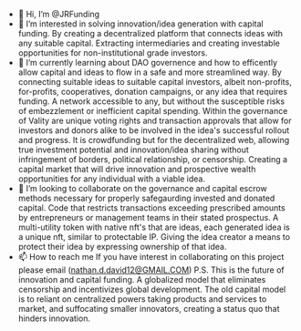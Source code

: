 - 👋 Hi, I’m @JRFunding
- 👀 I’m interested in solving innovation/idea generation with capital funding. By creating a decentralized platform that connects ideas with any suitable capital. Extracting intermediaries and creating investable opportunities for non-institutional grade investors.
- 🌱 I’m currently learning about DAO governence and how to efficently allow capital and ideas to flow in a safe and more streamlined way. By connecting suitable ideas to suitable capital investors, albeit non-profits, for-profits, cooperatives, donation campaigns, or any idea that requires funding. A network accessible to any, but without the susceptible risks of embezzlement or inefficient capital spending. Within the governance of Vality are unique voting rights and transaction approvals that allow for investors and donors alike to be involved in the idea's successful rollout and progress. It is crowdfunding but for the decentralized web, allowing true investment potential and innovation/idea sharing without infringement of borders, political relationship, or censorship. Creating a capital market that will drive innovation and prospective wealth opportunities for any individual with a viable idea.
- 💞️ I’m looking to collaborate on the governance and capital escrow methods necessary for properly safegaurding invested and donated capital. Code that restricts transactions exceeding prescribed amounts by entrepreneurs or management teams in their stated prospectus. A multi-utility token with native nft's that are ideas, each generated idea is a unique nft, similar to protectable IP. Giving the idea creator a means to protect their idea by expressing ownership of that idea. 
- 📫 How to reach me If you have interest in collaborating on this project please email (nathan.d.david12@GMAIL.COM) P.S. This is the future of innovation and capital funding. A globalized model that eliminates censorship and incentivizes global development. The old capital model is to reliant on centralized powers taking products and services to market, and suffocating smaller innovators, creating a status quo that hinders innovation.

<!---
JRFunding/JRFunding is a ✨ special ✨ repository because its `README.md` (this file) appears on your GitHub profile.
You can click the Preview link to take a look at your changes.
--->
